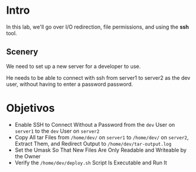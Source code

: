 # Intro

In this lab, we'll go over I/O redirection, file permissions, and using the **ssh** tool. 


## Scenery
We need to set up a new server for a developer to use. 

He needs to be able to connect with ssh from server1 to server2 as the dev user, without having to enter a password password.

# Objetivos

* Enable SSH to Connect Without a Password from the `dev` User on `server1` to the `dev` User on `server2`
* Copy All tar Files from `/home/dev/` on `server1` to `/home/dev/` on `server2`, Extract Them, and Redirect Output to `/home/dev/tar-output.log`
* Set the Umask So That New Files Are Only Readable and Writeable by the Owner
* Verify the `/home/dev/deploy.sh` Script Is Executable and Run It